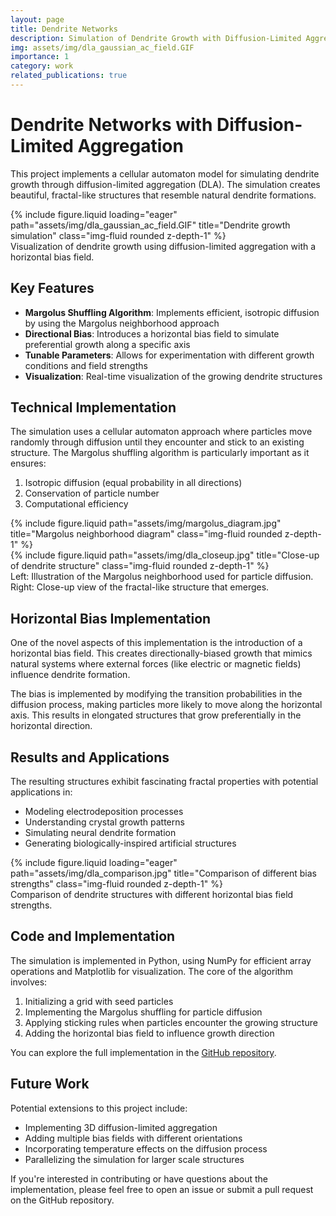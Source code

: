 ```yaml
---
layout: page
title: Dendrite Networks
description: Simulation of Dendrite Growth with Diffusion-Limited Aggregation
img: assets/img/dla_gaussian_ac_field.GIF
importance: 1
category: work
related_publications: true
---
```


# Dendrite Networks with Diffusion-Limited Aggregation

This project implements a cellular automaton model for simulating dendrite growth through diffusion-limited aggregation (DLA). The simulation creates beautiful, fractal-like structures that resemble natural dendrite formations.

<div class="row">
    <div class="col-sm mt-3 mt-md-0">
        {% include figure.liquid loading="eager" path="assets/img/dla_gaussian_ac_field.GIF" title="Dendrite growth simulation" class="img-fluid rounded z-depth-1" %}
    </div>
</div>
<div class="caption">
    Visualization of dendrite growth using diffusion-limited aggregation with a horizontal bias field.
</div>

## Key Features

- **Margolus Shuffling Algorithm**: Implements efficient, isotropic diffusion by using the Margolus neighborhood approach
- **Directional Bias**: Introduces a horizontal bias field to simulate preferential growth along a specific axis
- **Tunable Parameters**: Allows for experimentation with different growth conditions and field strengths
- **Visualization**: Real-time visualization of the growing dendrite structures

## Technical Implementation

The simulation uses a cellular automaton approach where particles move randomly through diffusion until they encounter and stick to an existing structure. The Margolus shuffling algorithm is particularly important as it ensures:

1. Isotropic diffusion (equal probability in all directions)
2. Conservation of particle number
3. Computational efficiency

<div class="row">
    <div class="col-sm-8 mt-3 mt-md-0">
        {% include figure.liquid path="assets/img/margolus_diagram.jpg" title="Margolus neighborhood diagram" class="img-fluid rounded z-depth-1" %}
    </div>
    <div class="col-sm-4 mt-3 mt-md-0">
        {% include figure.liquid path="assets/img/dla_closeup.jpg" title="Close-up of dendrite structure" class="img-fluid rounded z-depth-1" %}
    </div>
</div>
<div class="caption">
    Left: Illustration of the Margolus neighborhood used for particle diffusion. Right: Close-up view of the fractal-like structure that emerges.
</div>

## Horizontal Bias Implementation

One of the novel aspects of this implementation is the introduction of a horizontal bias field. This creates directionally-biased growth that mimics natural systems where external forces (like electric or magnetic fields) influence dendrite formation.

The bias is implemented by modifying the transition probabilities in the diffusion process, making particles more likely to move along the horizontal axis. This results in elongated structures that grow preferentially in the horizontal direction.

## Results and Applications

The resulting structures exhibit fascinating fractal properties with potential applications in:

- Modeling electrodeposition processes
- Understanding crystal growth patterns
- Simulating neural dendrite formation
- Generating biologically-inspired artificial structures

<div class="row">
    <div class="col-sm mt-3 mt-md-0">
        {% include figure.liquid loading="eager" path="assets/img/dla_comparison.jpg" title="Comparison of different bias strengths" class="img-fluid rounded z-depth-1" %}
    </div>
</div>
<div class="caption">
    Comparison of dendrite structures with different horizontal bias field strengths.
</div>

## Code and Implementation

The simulation is implemented in Python, using NumPy for efficient array operations and Matplotlib for visualization. The core of the algorithm involves:

1. Initializing a grid with seed particles
2. Implementing the Margolus shuffling for particle diffusion
3. Applying sticking rules when particles encounter the growing structure
4. Adding the horizontal bias field to influence growth direction

You can explore the full implementation in the [GitHub repository](https://github.com/lukasbongartz/dendrite_sim).

## Future Work

Potential extensions to this project include:
- Implementing 3D diffusion-limited aggregation
- Adding multiple bias fields with different orientations
- Incorporating temperature effects on the diffusion process
- Parallelizing the simulation for larger scale structures

If you're interested in contributing or have questions about the implementation, please feel free to open an issue or submit a pull request on the GitHub repository.

